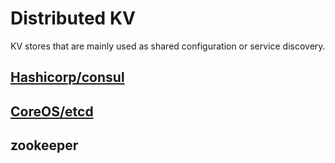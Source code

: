 Distributed KV
==============

KV stores that are mainly used as shared configuration or service discovery.

## [Hashicorp/consul](https://github.com/hashicorp/consul)


## [CoreOS/etcd](https://github.com/coreos/etcd)


## zookeeper

